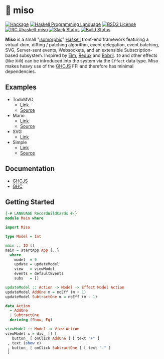 :ramen: miso
======================
[![Hackage](https://img.shields.io/hackage/v/miso.svg?style=flat-square)](http://hackage.haskell.org/package/miso)
[![Haskell Programming Language](https://img.shields.io/badge/language-Haskell-green.svg?style=flat-square)](https://haskell.org)
[![BSD3 License](http://img.shields.io/badge/license-BSD3-brightgreen.svg?style=flat-square)](https://github.com/dmjio/miso/blob/master/LICENSE)
[![IRC #haskell-miso](https://img.shields.io/badge/IRC-%23haskell--miso-1e72ff.svg?style=flat-square)](https://www.irccloud.com/invite?channel=%23haskell-miso&amp;hostname=irc.freenode.net&amp;port=6697&amp;ssl=1)
[![Slack Status](https://haskell-miso-slack.herokuapp.com/badge.svg?style=flat-square)](https://haskell-miso-slack.herokuapp.com)
[![Build Status](https://img.shields.io/travis/dmjio/miso.svg?style=flat-square)](https://travis-ci.org/dmjio/miso)

**Miso** is a small "[isomorphic](http://nerds.airbnb.com/isomorphic-javascript-future-web-apps/)" [Haskell](https://www.haskell.org/) front-end framework featuring a virtual-dom, diffing / patching algorithm, event delegation, event batching, SVG, Server-sent events, Websockets, and an extensible Subscription-based subsystem. Inspired by [Elm](http://elm-lang.org/), [Redux](http://redux.js.org/) and [Bobril](http://github.com/bobris/bobril). `IO` and other effects (like `XHR`) can be introduced into the system via the `Effect` data type. Miso makes heavy use of the [GHCJS](https://github.com/ghcjs/ghcjs) FFI and therefore has minimal dependencies.

## Examples
  - TodoMVC
    - [Link](https://d3u8rq3uy5wnb9.cloudfront.net/)
    - [Source](https://github.com/dmjio/miso/blob/master/examples/todo-mvc/Main.hs)
  - Mario
    - [Link](https://dfhxhtlu1tq0x.cloudfront.net/)
    - [Source](https://github.com/dmjio/miso/blob/master/examples/mario/Main.hs)
 - SVG
    - [Link](https://d2dwfl7f3j7of0.cloudfront.net/)
 - Simple
    - [Link](https://dco9lhtzw9c6i.cloudfront.net)
    - [Source](https://github.com/dmjio/miso/blob/master/exe/Main.hs)

## Documentation
  - [GHCJS](https://d10z4r8eai3cm9.cloudfront.net/)
  - [GHC](http://hackage.haskell.org/package/miso)

## Getting Started
```haskell
{-# LANGUAGE RecordWildCards #-}
module Main where

import Miso

type Model = Int

main :: IO ()
main = startApp App {..}
  where
    model  = 0
    update = updateModel
    view   = viewModel
    events = defaultEvents
    subs   = []

updateModel :: Action -> Model -> Effect Model Action
updateModel AddOne m = noEff (m + 1)
updateModel SubtractOne m = noEff (m - 1)

data Action
  = AddOne
  | SubtractOne
  deriving (Show, Eq)

viewModel :: Model -> View Action
viewModel x = div_ [] [
   button_ [ onClick AddOne ] [ text "+" ]
 , text (show x)
 , button_ [ onClick SubtractOne ] [ text "-" ]
 ]
 ```
